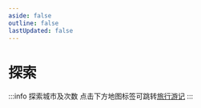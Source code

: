 ```yaml
---
aside: false
outline: false
lastUpdated: false
---
```



# 探索

:::info 探索城市及次数
点击下方地图标签可跳转[旅行游记](./travelogue/)
:::

<PlaceVisited />

<script setup>
import PlaceVisited from '../.vitepress/components/trip/PlaceVisited.vue'
</script>
